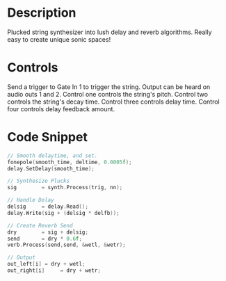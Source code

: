 # Description
Plucked string synthesizer into lush delay and reverb algorithms.
Really easy to create unique sonic spaces!

# Controls
Send a trigger to Gate In 1 to trigger the string.
Output can be heard on audio outs 1 and 2.
Control one controls the string's pitch.
Control two controls the string's decay time.
Control three controls delay time.
Control four controls delay feedback amount.

# Code Snippet
```cpp
// Smooth delaytime, and set.
fonepole(smooth_time, deltime, 0.0005f);
delay.SetDelay(smooth_time);

// Synthesize Plucks
sig        = synth.Process(trig, nn);

// Handle Delay
delsig     = delay.Read();
delay.Write(sig + (delsig * delfb));

// Create Reverb Send
dry        = sig + delsig;
send       = dry * 0.6f;
verb.Process(send,send, &wetl, &wetr);

// Output 
out_left[i] = dry + wetl;
out_right[i]     = dry + wetr;
```